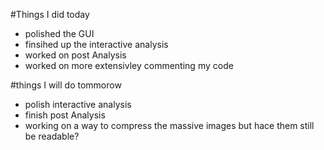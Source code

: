 #Things I did today
  * polished the GUI
  * finsihed up the interactive analysis
  * worked on post Analysis
  * worked on more extensivley commenting my code
  
#things I will do tommorow
 * polish interactive analysis
 * finish post Analysis
 * working on a way to compress the massive images but hace them still be readable?
